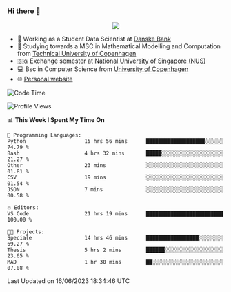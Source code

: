 ### Hi there 👋

<p align="center">
  <img src="https://media4.giphy.com/media/3ohzdKy5Z8TChSDuiA/giphy.gif?cid=ecf05e47r69cojk56gup9q8mep9liy48s94dn2uxsfh6fv39&rid=giphy.gif&ct=g" />
</p>

* 🏦 Working as a Student Data Scientist at [Danske Bank](https://danskebank.dk)
* 🧮 Studying towards a MSC in Mathematical Modelling and Computation from [Technical University of Copenhagen](https://www.dtu.dk)
* 🇸🇬 Exchange semester at [National University of Singapore (NUS)](https://www.nus.edu.sg)
* 💻 Bsc in Computer Science from [University of Copenhagen](https://www.ku.dk/english/)
* 🌐 [Personal website](https://fiskehandleren.github.io/carl-website/) 

<!--START_SECTION:waka-->
![Code Time](http://img.shields.io/badge/Code%20Time-377%20hrs%2033%20mins-blue)

![Profile Views](http://img.shields.io/badge/Profile%20Views-2-blue)

📊 **This Week I Spent My Time On** 

```text
💬 Programming Languages: 
Python                   15 hrs 56 mins      ███████████████████░░░░░░   74.79 % 
Bash                     4 hrs 32 mins       █████░░░░░░░░░░░░░░░░░░░░   21.27 % 
Other                    23 mins             ░░░░░░░░░░░░░░░░░░░░░░░░░   01.81 % 
CSV                      19 mins             ░░░░░░░░░░░░░░░░░░░░░░░░░   01.54 % 
JSON                     7 mins              ░░░░░░░░░░░░░░░░░░░░░░░░░   00.58 % 

🔥 Editors: 
VS Code                  21 hrs 19 mins      █████████████████████████   100.00 % 

🐱‍💻 Projects: 
Speciale                 14 hrs 46 mins      █████████████████░░░░░░░░   69.27 % 
Thesis                   5 hrs 2 mins        ██████░░░░░░░░░░░░░░░░░░░   23.65 % 
MAD                      1 hr 30 mins        ██░░░░░░░░░░░░░░░░░░░░░░░   07.08 % 
```


 Last Updated on 16/06/2023 18:34:46 UTC
<!--END_SECTION:waka-->
